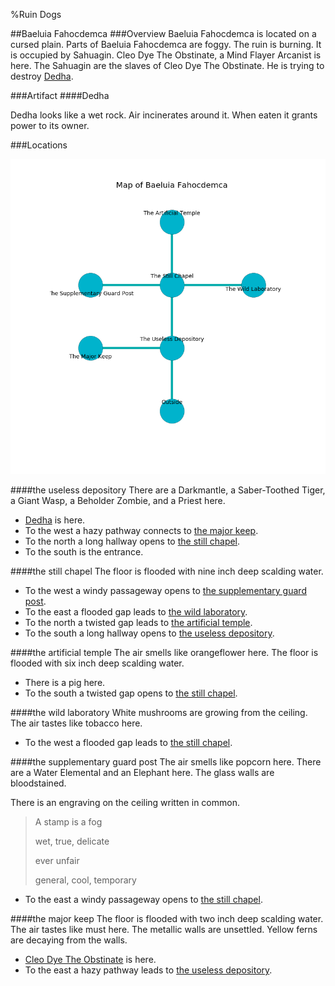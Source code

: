%Ruin Dogs

##Baeluia Fahocdemca
###Overview
Baeluia Fahocdemca is located on a cursed plain. Parts of Baeluia Fahocdemca are foggy. The ruin is burning. It is occupied by Sahuagin. <a name="Cleo-Dye-The-Obstinate"></a>Cleo Dye The Obstinate, a Mind Flayer Arcanist is here. The Sahuagin are the slaves of Cleo Dye The Obstinate. He  is trying to destroy [Dedha](#Dedha). 



###Artifact
####<a name="Dedha"></a>Dedha


Dedha looks like a wet rock. Air incinerates around it. When eaten it grants power to its owner. 





###Locations


![](../v2/images/Baeluia-Fahocdemca.png)

####<a name="the-useless-depository"></a>the useless depository
There are a Darkmantle, a Saber-Toothed Tiger, a Giant Wasp, a Beholder Zombie, and a Priest here. 



* [Dedha](#Dedha) is here.
* To the west a hazy pathway connects to [the major keep](#the-major-keep).
* To the north a long hallway opens to [the still chapel](#the-still-chapel).
* To the south is the entrance.


####<a name="the-still-chapel"></a>the still chapel
The floor is flooded with nine inch deep scalding water. 



* To the west a windy passageway opens to [the supplementary guard post](#the-supplementary-guard-post).
* To the east a flooded gap leads to [the wild laboratory](#the-wild-laboratory).
* To the north a twisted gap leads to [the artificial temple](#the-artificial-temple).
* To the south a long hallway opens to [the useless depository](#the-useless-depository).


####<a name="the-artificial-temple"></a>the artificial temple
The air smells like orangeflower here. The floor is flooded with six inch deep scalding water. 



* There is a pig here.
* To the south a twisted gap opens to [the still chapel](#the-still-chapel).


####<a name="the-wild-laboratory"></a>the wild laboratory
White mushrooms are growing from the ceiling. The air tastes like tobacco here. 



* To the west a flooded gap leads to [the still chapel](#the-still-chapel).


####<a name="the-supplementary-guard-post"></a>the supplementary guard post
The air smells like popcorn here. There are a Water Elemental and an Elephant here. The glass walls are bloodstained. 

There is an engraving on the ceiling written in common. 

> A stamp is a fog
>
> wet, true, delicate
>
> ever unfair
>
> general, cool, temporary
>


* To the east a windy passageway opens to [the still chapel](#the-still-chapel).


####<a name="the-major-keep"></a>the major keep
The floor is flooded with two inch deep scalding water. The air tastes like must here. The metallic walls are unsettled. Yellow ferns are decaying from the walls. 



* [Cleo Dye The Obstinate](#Cleo-Dye-The-Obstinate) is here.
* To the east a hazy pathway leads to [the useless depository](#the-useless-depository).


